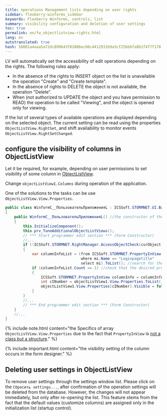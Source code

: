 ```yaml
--- 
title: operations Management lists depending on user rights 
sidebar: flexberry-winforms_sidebar 
keywords: Flexberry Winforms, controls, list 
summary: visibility configuration and deletion of user settings 
toc: true 
permalink: en/fw_objectlistview-rights.html 
lang: en 
autotranslated: true 
hash: 58881a4aaa5a72dc899643f82086ec06c4412931b9a3cf25bbbfa8b1f4f7f178 
--- 
```


LV will automatically set the accessibility of edit operations depending on the rights. The following rules apply: 

* In the absence of the rights to INSERT object on the list is unavailable the operation "Create" and "Create template". 
* In the absence of rights to DELETE the object is not available, the operation "Delete". 
* When (not authorized to UPDATE the object and you have permission to READ) the operation to be called "Viewing", and the object is opened only for viewing. 

If the list of several types of available operations are displayed depending on the selected object. 
The current setting can be read using the properties `ObjectListView.RightSet`, and shift availability to monitor events `ObjectListView.RightSetChanged`. 

## configure the visibility of columns in ObjectListView 

Let it be required, for example, depending on user permissions to set visibility of some column in [ObjectListView](fw_objectlistview.html). 

Change `objectListView1.Columns` during operation of the application. 

One of the solutions to the tasks can be use `ObjectListView.View.Properties`. 

```csharp
public class WinformC__ПользовательПриложенияL : ICSSoft.STORMNET.UI.BaseWinListStandard, IIS.TryAccessSystem.DPDIC__ПользовательПриложенияL
{
	public WinformC__ПользовательПриложенияL() //the constructor of the form 
	{
		this.InitializeComponent();
		this.prv_TuneAdditionalObjectListViews();
		// *** Start programmer edit section *** (Form Constructor) 
		//... 
		if (!ICSSoft.STORMNET.RightManager.AccessObjectCheck(curObject, "Update", false)) //check user permissions 
		{
			var columnInfoList = (from ICSSoft.STORMNET.PropertyInView mi in objectListView1.View.Properties
								  where mi.Name == "Loginpagetitle"
								  select mi).ToList(); //search for the desired property 
			if (columnInfoList.Count == 1) //check that the desired property is found 
			{
				ICSSoft.STORMNET.PropertyInView columnInfo = columnInfoList[0];
				int cINumber = objectListView1.View.Properties.ToList().IndexOf(columnInfo);
				objectListView1.View.Properties[cINumber].Visible = false; //set Visible to false 
			}
		}
		//... 
		// *** End programmer edit section *** (Form Constructor) 
	}
	//... 
}
``` 

{% include note.html content="the Specifics of array `ObjectListView.View.Properties` due to the fact that `PropertyInView` is [not a class but a structure](http://generally.wordpress.com/2007/06/21/c-list-of-struct/)." %} 

{% include important.html content="the visibility setting of the column occurs in the form designer." %} 

## Deleting user settings in ObjectListView 

To remove user settings through the settings window list. Please click on the `Сбросить settings...`, after confirmation of the operation settings will be deleted from the database. However, the changes will not appear immediately, but only after re-opening the list. This feature stems from the fact that the default values (customize columns) are assigned only in the initialization list (startup control).



